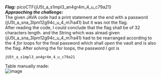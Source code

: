 ***Flag:***
picoCTF{jU5t_a_s1mpl3_an4gr4m_4_u_c79a21}
<br>
***Appraoching the challenge:*** <br>
The given JAVA code had a print statement at the end with a password 
(jU5t_a_sna_3lpm12g94c_u_4_m7ra41) but it was not the flag. <br>
After reading the code, I could conclude that the flag shall be of 32 characters length.
and the String which was alread given (jU5t_a_sna_3lpm12g94c_u_4_m7ra41) had to be rearranged according to the 4 *for* loops for the final password which shall *open* the vault and is also the flag. 
After solving the for loops, the password I got is
```
jU5t_a_s1mpl3_an4gr4m_4_u_c79a21
```
Table manually made:
<br>
![image](https://github.com/user-attachments/assets/0b042d24-2440-42a3-8d77-66fcffce13ca)
